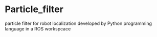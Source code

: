 # Particle_filter
particle filter for robot localization developed by Python programming language in a ROS workspcace

